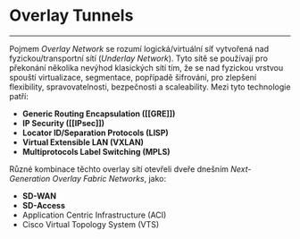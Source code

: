 # Overlay Tunnels
---

Pojmem *Overlay Network* se rozumí logická/virtuální síť vytvořená nad fyzickou/transportní sítí (*Underlay Network*).
Tyto sítě se používají pro překonání několika nevýhod klasických sítí tím, že se nad fyzickou vrstvou spouští virtualizace, segmentace, popřípadě šifrování, pro zlepšení flexibility, spravovatelnosti, bezpečnosti a scaleability.
Mezi tyto technologie patří:
- **Generic Routing Encapsulation ([[GRE]])**
- **IP Security ([[IPsec]])**
- **Locator ID/Separation Protocols (LISP)**
- **Virtual Extensible LAN (VXLAN)**
- **Multiprotocols Label Switching (MPLS)**

Různé kombinace těchto overlay sítí otevřeli dveře dnešním *Next-Generation Overlay Fabric Networks*, jako:
- **SD-WAN**
- **SD-Access**
- Application Centric Infrastructure (ACI)
- Cisco Virtual Topology System (VTS)
